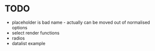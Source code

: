 # TODO

- placeholder is bad name - actually can be moved out of normalised options
- select render functions
- radios
- datalist example
